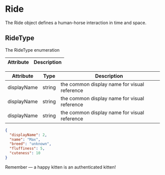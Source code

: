 # Ride

The Ride object defines a human-horse interaction in time and space.

## RideType

The RideType enumeration 

Attribute | Description
--------- | -----------

Attribute | Type | Description
--------- | ------- | -----------
displayName | string | the common display name for visual reference
displayName | string | the common display name for visual reference
displayName | string | the common display name for visual reference

```json
{
  "displayName": 2,
  "name": "Max",
  "breed": "unknown",
  "fluffiness": 5,
  "cuteness": 10
}
```

<aside class="success">
Remember — a happy kitten is an authenticated kitten!
</aside>
